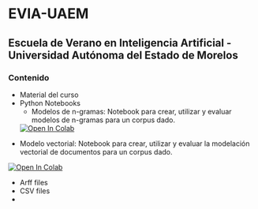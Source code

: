 # EVIA-UAEM
## Escuela de Verano en Inteligencia Artificial - Universidad Autónoma del Estado de Morelos
### Contenido
- Material del curso
- Python Notebooks
  * Modelos de n-gramas: Notebook para crear, utilizar y evaluar modelos de n-gramas para un corpus dado.
  <a target="_blank" href="https://colab.research.google.com/github/labsemco/EVIA-UAEM/blob/main/Modelos%20de%20Lenguaje/Notebooks/modelos_ngramas.ipynb">
  <img src="https://colab.research.google.com/assets/colab-badge.svg" alt="Open In Colab"/>
</a>

  * Modelo vectorial: Notebook para crear, utilizar y evaluar la modelación vectorial de documentos para un corpus dado.
  <a target="_blank" href="https://colab.research.google.com/github/labsemco/EVIA-UAEM/blob/main/Modelos%20Vectoriales/ModeloVectorial.ipynb">
  <img src="https://colab.research.google.com/assets/colab-badge.svg" alt="Open In Colab"/>
</a>

- Arff files
- CSV files
- 
